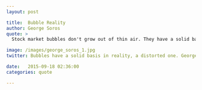 ```yaml
---
layout: post

title:  Bubble Reality
author: George Soros
quote: > 
  Stock market bubbles don't grow out of thin air. They have a solid basis in reality, but reality as distorted by a misconception.

image: /images/george_soros_1.jpg
twitter: Bubbles have a solid basis in reality, a distorted one. George Soros http://quotes.stockflare.com/

date:   2015-09-18 02:36:00
categories: quote

---
```



